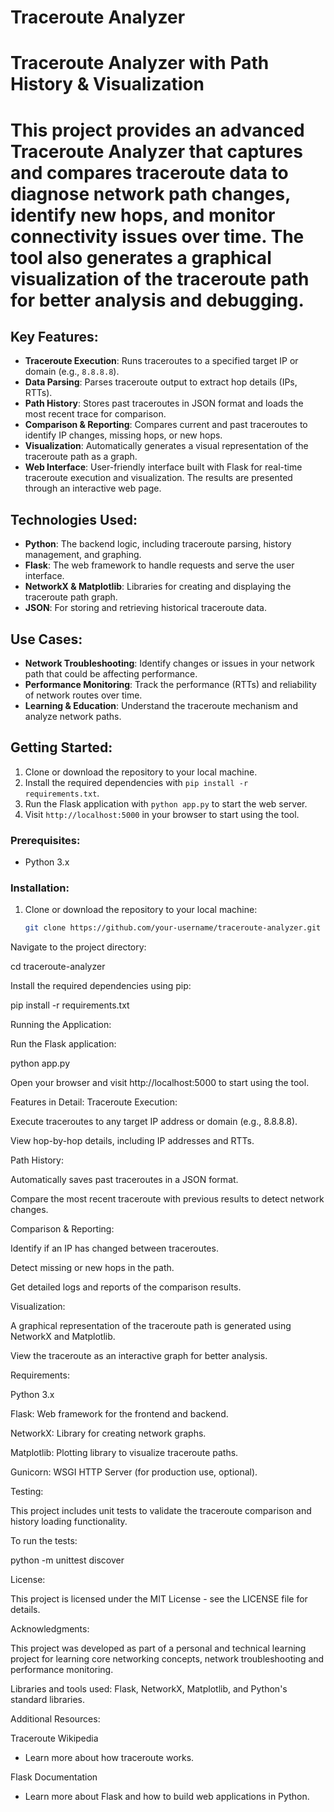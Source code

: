 # Traceroute Analyzer
# Traceroute Analyzer with Path History & Visualization
# This project provides an advanced **Traceroute Analyzer** that captures and compares traceroute data to diagnose network path changes, identify new hops, and monitor connectivity issues over time. The tool also generates a graphical visualization of the traceroute path for better analysis and debugging.


## Key Features:
- **Traceroute Execution**: Runs traceroutes to a specified target IP or domain (e.g., `8.8.8.8`).
- **Data Parsing**: Parses traceroute output to extract hop details (IPs, RTTs).
- **Path History**: Stores past traceroutes in JSON format and loads the most recent trace for comparison.
- **Comparison & Reporting**: Compares current and past traceroutes to identify IP changes, missing hops, or new hops.
- **Visualization**: Automatically generates a visual representation of the traceroute path as a graph.
- **Web Interface**: User-friendly interface built with Flask for real-time traceroute execution and visualization. The results are presented through an interactive web page.

## Technologies Used:
- **Python**: The backend logic, including traceroute parsing, history management, and graphing.
- **Flask**: The web framework to handle requests and serve the user interface.
- **NetworkX & Matplotlib**: Libraries for creating and displaying the traceroute path graph.
- **JSON**: For storing and retrieving historical traceroute data.

## Use Cases:
- **Network Troubleshooting**: Identify changes or issues in your network path that could be affecting performance.
- **Performance Monitoring**: Track the performance (RTTs) and reliability of network routes over time.
- **Learning & Education**: Understand the traceroute mechanism and analyze network paths.


## Getting Started:
1. Clone or download the repository to your local machine.
2. Install the required dependencies with `pip install -r requirements.txt`.
3. Run the Flask application with `python app.py` to start the web server.
4. Visit `http://localhost:5000` in your browser to start using the tool.

### Prerequisites:
- Python 3.x

### Installation:
1. Clone or download the repository to your local machine:
   ```bash
   git clone https://github.com/your-username/traceroute-analyzer.git

Navigate to the project directory:

cd traceroute-analyzer


Install the required dependencies using pip:

pip install -r requirements.txt

Running the Application:

Run the Flask application:

python app.py


Open your browser and visit http://localhost:5000
 to start using the tool.

Features in Detail:
Traceroute Execution:

Execute traceroutes to any target IP address or domain (e.g., 8.8.8.8).

View hop-by-hop details, including IP addresses and RTTs.

Path History:

Automatically saves past traceroutes in a JSON format.

Compare the most recent traceroute with previous results to detect network changes.

Comparison & Reporting:

Identify if an IP has changed between traceroutes.

Detect missing or new hops in the path.

Get detailed logs and reports of the comparison results.

Visualization:

A graphical representation of the traceroute path is generated using NetworkX and Matplotlib.

View the traceroute as an interactive graph for better analysis.

Requirements:

Python 3.x

Flask: Web framework for the frontend and backend.

NetworkX: Library for creating network graphs.

Matplotlib: Plotting library to visualize traceroute paths.

Gunicorn: WSGI HTTP Server (for production use, optional).

Testing:

This project includes unit tests to validate the traceroute comparison and history loading functionality.

To run the tests:

python -m unittest discover

License:

This project is licensed under the MIT License - see the LICENSE
 file for details.

Acknowledgments:

This project was developed as part of a personal and technical learning project for learning core networking concepts, network troubleshooting and performance monitoring.

Libraries and tools used: Flask, NetworkX, Matplotlib, and Python's standard libraries.

Additional Resources:

Traceroute Wikipedia
 - Learn more about how traceroute works.

Flask Documentation
 - Learn more about Flask and how to build web applications in Python.

